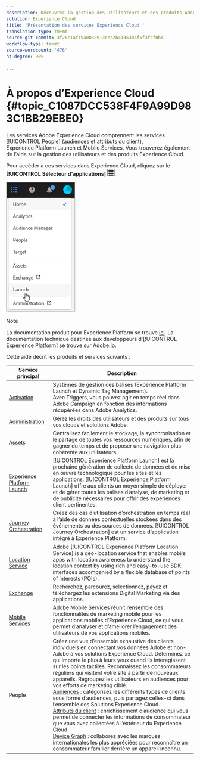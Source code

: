 ```yaml
---
description: Découvrez la gestion des utilisateurs et des produits Adobe Experience Cloud ainsi que les services Personnes (audiences et attributs du client), Journey Orchestration, Offres, Places, Experience Platform Launch et Mobile Services.
solution: Experience Cloud
title: 'Présentation des services Experience Cloud '
translation-type: tm+mt
source-git-commit: 3f26c1af19a0838913eec2b4135304f5f3fcf0b4
workflow-type: tm+mt
source-wordcount: '476'
ht-degree: 90%

---
```



# À propos d’Experience Cloud {#topic_C1087DCC538F4F9A99D983C1BB29EBE0}

Les services Adobe Experience Cloud comprennent les services [!UICONTROL People] (audiences et attributs du client), Experience Platform Launch et Mobile Services. Vous trouverez également de l’aide sur la gestion des utilisateurs et des produits Experience Cloud.

Pour accéder à ces services dans Experience Cloud, cliquez sur le **[!UICONTROL Sélecteur d‘applications]**
![](assets/menu-icon.png).

![](assets/platform-core-services.png)

>[!NOTE]
>
>La documentation produit pour Experience Platform se trouve [ici](https://docs.adobe.com/content/help/fr-FR/experience-platform/landing/home.html). La documentation technique destinée aux développeurs d’[!UICONTROL Experience Platform] se trouve sur [Adobe.io](https://www.adobe.io/apis/experienceplatform/home/services.html).

Cette aide décrit les produits et services suivants :

| Service principal | Description |
|--- |--- |
| [Activation](activation/activation.md) | Systèmes de gestion des balises (Experience Platform Launch et Dynamic Tag Management).<br>Avec Triggers, vous pouvez agir en temps réel dans Adobe Campaign en fonction des informations récupérées dans Adobe Analytics. |
| [Administration](admin-getting-started/admin-getting-started.md) | Gérez les droits des utilisateurs et des produits sur tous vos clouds et solutions Adobe. |
| [Assets](experience-cloud-assets/experience-cloud-assets.md) | Centralisez facilement le stockage, la synchronisation et le partage de toutes vos ressources numériques, afin de gagner du temps et de proposer une navigation plus cohérente aux utilisateurs. |
| [Experience Platform Launch](https://docs.adobe.com/content/help/fr-FR/launch/using/overview.html) | [!UICONTROL Experience Platform Launch] est la prochaine génération de collecte de données et de mise en œuvre technologique pour les sites et les applications. [!UICONTROL Experience Platform Launch] offre aux clients un moyen simple de déployer et de gérer toutes les balises d’analyse, de marketing et de publicité nécessaires pour offrir des expériences client pertinentes. |
| [Journey Orchestration](https://docs.adobe.com/content/help/fr-FR/journeys/using/journey-orchestration-home.html) | Créez des cas d’utilisation d’orchestration en temps réel à l’aide de données contextuelles stockées dans des événements ou des sources de données. [!UICONTROL Journey Orchestration] est un service d’application intégré à Experience Platform. |
| [Location Service](https://docs.adobe.com/content/help/fr-FR/places/using/home.html) | Adobe [!UICONTROL Experience Platform Location Service] is a geo-location service that enables mobile apps with location awareness to understand the location context by using rich and easy-to-use SDK interfaces accompanied by a flexible database of points of interests (POIs). |
| [Exchange](exchange.md) | Recherchez, parcourez, sélectionnez, payez et téléchargez les extensions Digital Marketing via des applications. |
| [Mobile Services](https://docs.adobe.com/content/help/fr-FR/mobile-services/using/home.html) | Adobe Mobile Services réunit l’ensemble des fonctionnalités de marketing mobile pour les applications mobiles d’Experience Cloud, ce qui vous permet d’analyser et d’améliorer l’engagement des utilisateurs de vos applications mobiles. |
| People | Créez une vue d’ensemble exhaustive des clients individuels en connectant vos données Adobe et non-Adobe à vos solutions Experience Cloud. Déterminez ce qui importe le plus à leurs yeux quand ils interagissent sur les points tactiles. Reconnaissez les consommateurs réguliers qui visitent votre site à partir de nouveaux appareils. Regroupez les utilisateurs en audiences pour vos efforts de marketing ciblé.<br>[Audiences](audience-library/audience-library.md) : catégorisez les différents types de clients sous forme d’audiences, puis partagez celles-ci dans l’ensemble des Solutions Experience Cloud.<br>[Attributs du client](attributes/attributes.md) : enrichissement d’audience qui vous permet de connecter les informations de consommateur que vous avez collectées à l’extérieur du Experience Cloud.<br>[Device Graph](https://landing.adobe.com/en/na/events/summit/275658-summit-co-op.html) : collaborez avec les marques internationales les plus appréciées pour reconnaître un consommateur familier derrière un appareil inconnu. |
